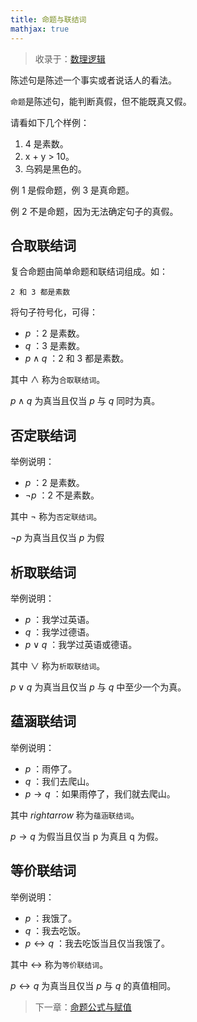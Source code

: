 ```yaml
---
title: 命题与联结词
mathjax: true
---
```


> 收录于：[数理逻辑](/logic)

陈述句是陈述一个事实或者说话人的看法。

`命题`是陈述句，能判断真假，但不能既真又假。

请看如下几个样例：

1. 4 是素数。
2. x + y > 10。
3. 乌鸦是黑色的。

例 1 是假命题，例 3 是真命题。

例 2 不是命题，因为无法确定句子的真假。

## 合取联结词

复合命题由简单命题和联结词组成。如：

```
2 和 3 都是素数
```

将句子符号化，可得：

- $p$ ：2 是素数。
- $q$ ：3 是素数。
- $p\land q$ ：2 和 3 都是素数。

其中 $\land$ 称为`合取联结词`。

$p \land q$ 为真当且仅当 $p$ 与 $q$ 同时为真。

## 否定联结词

举例说明：

- $p$ ：2 是素数。
- $\neg p$ ：2 不是素数。

其中 $\neg$ 称为`否定联结词`。

$\neg p$ 为真当且仅当 $p$ 为假

## 析取联结词

举例说明：

- $p$ ：我学过英语。
- $q$ ：我学过德语。
- $p\lor q$ ：我学过英语或德语。

其中 $\lor$ 称为`析取联结词`。

$p\lor q$ 为真当且仅当 $p$ 与 $q$ 中至少一个为真。

## 蕴涵联结词

举例说明：

- $p$ ：雨停了。
- $q$ ：我们去爬山。
- $p\rightarrow q$ ：如果雨停了，我们就去爬山。

其中 $rightarrow$ 称为`蕴涵联结词`。

$p \rightarrow q$ 为假当且仅当 p 为真且 q 为假。

## 等价联结词

举例说明：

- $p$ ：我饿了。
- $q$ ：我去吃饭。
- $p \leftrightarrow q$ ：我去吃饭当且仅当我饿了。

其中 $\leftrightarrow$ 称为`等价联结词`。

$p \leftrightarrow q$ 为真当且仅当 $p$ 与 $q$ 的真值相同。

> 下一章：[命题公式与赋值](/logic/formula)
